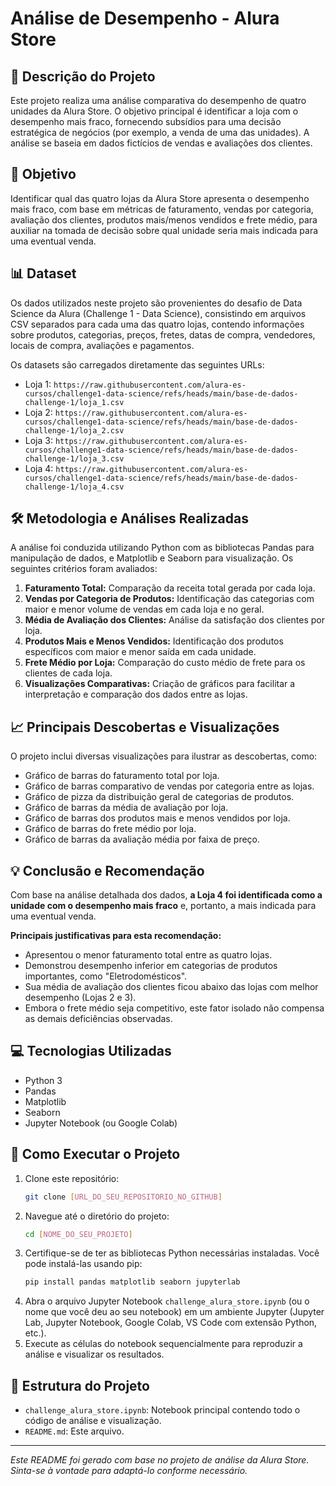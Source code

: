 # Análise de Desempenho - Alura Store

## 📝 Descrição do Projeto

Este projeto realiza uma análise comparativa do desempenho de quatro unidades da Alura Store. O objetivo principal é identificar a loja com o desempenho mais fraco, fornecendo subsídios para uma decisão estratégica de negócios (por exemplo, a venda de uma das unidades). A análise se baseia em dados fictícios de vendas e avaliações dos clientes.

## 🎯 Objetivo

Identificar qual das quatro lojas da Alura Store apresenta o desempenho mais fraco, com base em métricas de faturamento, vendas por categoria, avaliação dos clientes, produtos mais/menos vendidos e frete médio, para auxiliar na tomada de decisão sobre qual unidade seria mais indicada para uma eventual venda.

## 📊 Dataset

Os dados utilizados neste projeto são provenientes do desafio de Data Science da Alura (Challenge 1 - Data Science), consistindo em arquivos CSV separados para cada uma das quatro lojas, contendo informações sobre produtos, categorias, preços, fretes, datas de compra, vendedores, locais de compra, avaliações e pagamentos.

Os datasets são carregados diretamente das seguintes URLs:
* Loja 1: `https://raw.githubusercontent.com/alura-es-cursos/challenge1-data-science/refs/heads/main/base-de-dados-challenge-1/loja_1.csv`
* Loja 2: `https://raw.githubusercontent.com/alura-es-cursos/challenge1-data-science/refs/heads/main/base-de-dados-challenge-1/loja_2.csv`
* Loja 3: `https://raw.githubusercontent.com/alura-es-cursos/challenge1-data-science/refs/heads/main/base-de-dados-challenge-1/loja_3.csv`
* Loja 4: `https://raw.githubusercontent.com/alura-es-cursos/challenge1-data-science/refs/heads/main/base-de-dados-challenge-1/loja_4.csv`

## 🛠️ Metodologia e Análises Realizadas

A análise foi conduzida utilizando Python com as bibliotecas Pandas para manipulação de dados, e Matplotlib e Seaborn para visualização. Os seguintes critérios foram avaliados:

1.  **Faturamento Total:** Comparação da receita total gerada por cada loja.
2.  **Vendas por Categoria de Produtos:** Identificação das categorias com maior e menor volume de vendas em cada loja e no geral.
3.  **Média de Avaliação dos Clientes:** Análise da satisfação dos clientes por loja.
4.  **Produtos Mais e Menos Vendidos:** Identificação dos produtos específicos com maior e menor saída em cada unidade.
5.  **Frete Médio por Loja:** Comparação do custo médio de frete para os clientes de cada loja.
6.  **Visualizações Comparativas:** Criação de gráficos para facilitar a interpretação e comparação dos dados entre as lojas.

## 📈 Principais Descobertas e Visualizações

O projeto inclui diversas visualizações para ilustrar as descobertas, como:

* Gráfico de barras do faturamento total por loja.
* Gráfico de barras comparativo de vendas por categoria entre as lojas.
* Gráfico de pizza da distribuição geral de categorias de produtos.
* Gráfico de barras da média de avaliação por loja.
* Gráfico de barras dos produtos mais e menos vendidos por loja.
* Gráfico de barras do frete médio por loja.
* Gráfico de barras da avaliação média por faixa de preço.


## 💡 Conclusão e Recomendação

Com base na análise detalhada dos dados, **a Loja 4 foi identificada como a unidade com o desempenho mais fraco** e, portanto, a mais indicada para uma eventual venda.

**Principais justificativas para esta recomendação:**
* Apresentou o menor faturamento total entre as quatro lojas.
* Demonstrou desempenho inferior em categorias de produtos importantes, como "Eletrodomésticos".
* Sua média de avaliação dos clientes ficou abaixo das lojas com melhor desempenho (Lojas 2 e 3).
* Embora o frete médio seja competitivo, este fator isolado não compensa as demais deficiências observadas.

## 💻 Tecnologias Utilizadas

* Python 3
* Pandas
* Matplotlib
* Seaborn
* Jupyter Notebook (ou Google Colab)

## 🚀 Como Executar o Projeto

1.  Clone este repositório:
    ```bash
    git clone [URL_DO_SEU_REPOSITORIO_NO_GITHUB]
    ```
2.  Navegue até o diretório do projeto:
    ```bash
    cd [NOME_DO_SEU_PROJETO]
    ```
3.  Certifique-se de ter as bibliotecas Python necessárias instaladas. Você pode instalá-las usando pip:
    ```bash
    pip install pandas matplotlib seaborn jupyterlab
    ```
4.  Abra o arquivo Jupyter Notebook `challenge_alura_store.ipynb` (ou o nome que você deu ao seu notebook) em um ambiente Jupyter (Jupyter Lab, Jupyter Notebook, Google Colab, VS Code com extensão Python, etc.).
5.  Execute as células do notebook sequencialmente para reproduzir a análise e visualizar os resultados.

## 📂 Estrutura do Projeto

* `challenge_alura_store.ipynb`: Notebook principal contendo todo o código de análise e visualização.
* `README.md`: Este arquivo.


---

*Este README foi gerado com base no projeto de análise da Alura Store. Sinta-se à vontade para adaptá-lo conforme necessário.*

